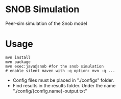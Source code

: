 # SNOB Simulation

Peer-sim simulation of the Snob model

# Usage

```
mvn install
mvn package
mvn exec:java@snob #for the snob simulation
# enable silent maven with -q option: mvn -q ...
```
* Config files must be placed in "./configs" folder.
* Find results in the results folder. Under the name "./config/{config.name}-output.txt"
